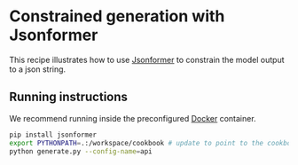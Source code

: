 # Constrained generation with Jsonformer

This recipe illustrates how to use [Jsonformer](https://github.com/1rgs/jsonformer) to constrain
the model output to a json string.

## Running instructions

We recommend running inside the preconfigured [Docker](https://github.com/fw-ai-external/cookbook/blob/main/recipes/docker/text/README.md) container.

```bash
pip install jsonformer
export PYTHONPATH=.:/workspace/cookbook # update to point to the cookbook repo root
python generate.py --config-name=api
```
